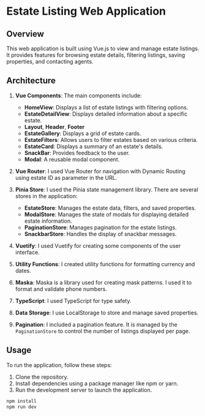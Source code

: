 # Estate Listing Web Application

## Overview

This web application is built using Vue.js to view and manage estate listings. It provides features for browsing estate details, filtering listings, saving properties, and contacting agents.

## Architecture

1. **Vue Components**: The main components include:

   - **HomeView**: Displays a list of estate listings with filtering options.
   - **EstateDetailView**: Displays detailed information about a specific estate.
   - **Layout**, **Header**, **Footer**
   - **EstateGallery**: Displays a grid of estate cards.
   - **EstateFilters**: Allows users to filter estates based on various criteria.
   - **EstateCard**: Displays a summary of an estate's details.
   - **SnackBar**: Provides feedback to the user.
   - **Modal**: A reusable modal component.

2. **Vue Router**: I used Vue Router for navigation with Dynamic Routing using estate ID as parameter in the URL.

3. **Pinia Store**: I used the Pinia state management library. There are several stores in the application:

   - **EstateStore**: Manages the estate data, filters, and saved properties.
   - **ModalStore**: Manages the state of modals for displaying detailed estate information.
   - **PaginationStore**: Manages pagination for the estate listings.
   - **SnackbarStore**: Handles the display of snackbar messages.

4. **Vuetify**: I used Vuetify for creating some components of the user interface.

5. **Utility Functions**: I created utility functions for formatting currency and dates.

6. **Maska**: Maska is a library used for creating mask patterns. I used it to format and validate phone numbers.

7. **TypeScript**: I used TypeScript for type safety.

8. **Data Storage**: I use LocalStorage to store and manage saved properties.

9. **Pagination**: I included a pagination feature. It is managed by the `PaginationStore` to control the number of listings displayed per page.

## Usage

To run the application, follow these steps:

1. Clone the repository.
2. Install dependencies using a package manager like npm or yarn.
3. Run the development server to launch the application.

```bash
npm install
npm run dev
```

